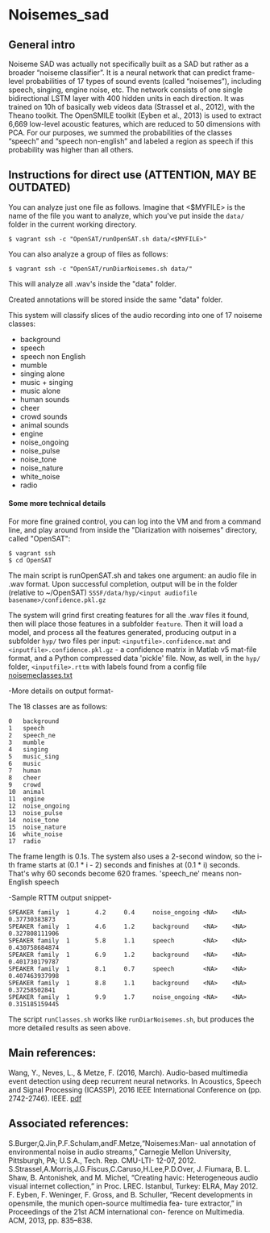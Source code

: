 # Noisemes_sad

## General intro

Noiseme SAD was actually not specifically built as a SAD but rather as  a broader “noiseme classifier”. It is a neural network that can predict frame-level probabilities of 17 types of sound events (called “noisemes”), including speech, singing, engine noise, etc. The network consists of one single bidirectional LSTM layer with 400 hidden units in each direction. It was trained on 10h of basically web videos data (Strassel et al., 2012), with the Theano toolkit. The OpenSMILE toolkit (Eyben et al., 2013) is used to extract 6,669 low-level acoustic features, which are reduced to 50 dimensions with PCA. For our purposes, we summed the probabilities of the classes “speech” and “speech non-english” and labeled a region as speech if this probability was higher than all others.





## Instructions for direct use (ATTENTION, MAY BE OUTDATED)

You can analyze just one file as follows. Imagine that <$MYFILE> is the name of the file you want to analyze, which you've put inside the `data/` folder in the current working directory.

```
$ vagrant ssh -c "OpenSAT/runOpenSAT.sh data/<$MYFILE>"
```

You can also analyze a group of files as follows:

```
$ vagrant ssh -c "OpenSAT/runDiarNoisemes.sh data/"
```

This will analyze all .wav's inside the "data" folder.

Created annotations will be stored inside the same "data" folder.

This system will classify slices of the audio recording into one of 17 noiseme classes:

-	background	
-	speech	
-	speech non English	
-	mumble	
-	singing	alone
-	music + singing
-	music alone
-	human sounds
-	cheer	
-	crowd sounds
-	animal sounds
-	engine
-	noise_ongoing
-	noise_pulse
-	noise_tone
-	noise_nature
-	white_noise
-	radio

#### Some more technical details

For more fine grained control, you can log into the VM and from a command line, and play around from inside the "Diarization with noisemes" directory, called "OpenSAT":

```
$ vagrant ssh
$ cd OpenSAT
```

The main script is runOpenSAT.sh and takes one argument: an audio file in .wav format.
Upon successful completion, output will be in the folder (relative to ~/OpenSAT)
`SSSF/data/hyp/<input audiofile basename>/confidence.pkl.gz`

The system will grind first creating features for all the .wav files it found, then will place those features in a subfolder `feature`. Then it will load a model, and process all the features generated, producing output in a subfolder `hyp/` two files per input: `<inputfile>.confidence.mat` and `<inputfile>.confidence.pkl.gz` - a confidence matrix in Matlab v5 mat-file format, and a Python compressed data 'pickle' file. Now, as well, in the `hyp/` folder, `<inputfile>.rttm` with labels found from a config file [noisemeclasses.txt](https://github.com/riebling/OpenSAT/blob/master/noisemeclasses.txt)

-More details on output format-

The 18 classes are as follows:
```
0	background	
1	speech	
2	speech_ne	
3	mumble	
4	singing	
5	music_sing
6	music
7	human	
8	cheer	
9	crowd	
10	animal
11	engine
12	noise_ongoing
13	noise_pulse
14	noise_tone
15	noise_nature
16	white_noise
17	radio
```
The frame length is 0.1s. The system also uses a 2-second window, so the i-th frame starts at (0.1 * i - 2) seconds and finishes at (0.1 * i) seconds. That's why 60 seconds become 620 frames. 'speech_ne' means non-English speech

-Sample RTTM output snippet-
```
SPEAKER family  1       4.2     0.4     noise_ongoing <NA>    <NA>    0.37730383873
SPEAKER family  1       4.6     1.2     background    <NA>    <NA>    0.327808111906
SPEAKER family  1       5.8     1.1     speech        <NA>    <NA>    0.430758684874
SPEAKER family  1       6.9     1.2     background    <NA>    <NA>    0.401730179787
SPEAKER family  1       8.1     0.7     speech        <NA>    <NA>    0.407463937998
SPEAKER family  1       8.8     1.1     background    <NA>    <NA>    0.37258502841
SPEAKER family  1       9.9     1.7     noise_ongoing <NA>    <NA>    0.315185159445 
```

The script `runClasses.sh` works like `runDiarNoisemes.sh`, but produces the more detailed results as seen above.



## Main references: 

Wang, Y., Neves, L., & Metze, F. (2016, March). Audio-based multimedia event detection using deep recurrent neural networks. In Acoustics, Speech and Signal Processing (ICASSP), 2016 IEEE International Conference on (pp. 2742-2746). IEEE. [pdf](http://www.cs.cmu.edu/~yunwang/papers/icassp16.pdf)


## Associated references:

S.Burger,Q.Jin,P.F.Schulam,andF.Metze,“Noisemes:Man- ual annotation of environmental noise in audio streams,” Carnegie Mellon University, Pittsburgh, PA; U.S.A., Tech. Rep. CMU-LTI- 12-07, 2012.
S.Strassel,A.Morris,J.G.Fiscus,C.Caruso,H.Lee,P.D.Over, J. Fiumara, B. L. Shaw, B. Antonishek, and M. Michel, “Creating havic: Heterogeneous audio visual internet collection,” in Proc.
LREC. Istanbul, Turkey: ELRA, May 2012.
F. Eyben, F. Weninger, F. Gross, and B. Schuller, “Recent developments in opensmile, the munich open-source multimedia fea- ture extractor,” in Proceedings of the 21st ACM international con- ference on Multimedia. ACM, 2013, pp. 835–838.